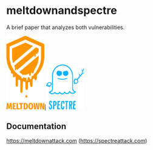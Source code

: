 # meltdownandspectre
A brief paper that analyzes both vulnerabilities.

<img src="img/meltdown-text.png" alt="meltdown" width="100"/>|<img src="img/spectre-text.png" alt="meltdown" width="100"/>

## Documentation
https://meltdownattack.com (https://spectreattack.com)
